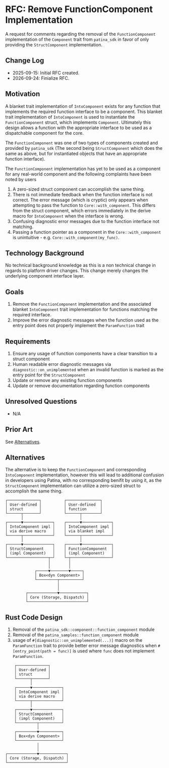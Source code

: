 # RFC: Remove FunctionComponent Implementation

A request for comments regarding the removal of the `FunctionComponent` implementation of the `Component` trait from
`patina_sdk` in favor of only providing the `StructComponent` implementation.

## Change Log

- 2025-09-15: Initial RFC created.
- 2026-09-24: Finialize RFC.

## Motivation

A blanket trait implementation of `IntoComponent` exists for any function that implements the required function
interface to be a component. This blanket trait implementation of `IntoComponent` is used to instantiate the
`FunctionComponent` struct, which implements `Component`. Ultimately this design allows a function with the
appropriate interface to be used as a dispatchable component for the core.

The `FunctionComponent` was one of two types of components created and provided by `patina_sdk` (The second being
`StructComponent` which does the same as above, but for instantiated objects that have an appropriate function
interface).

The `FunctionComponent` implementation has yet to be used as a component for any real-world component and the following
complaints have been noted by users

1. A zero-sized struct component can accomplish the same thing.
2. There is not immediate feedback when the function interface is not correct. The error message (which is cryptic)
  only appears when attempting to pass the function to `Core::with_component`. This differs from the struct component,
  which errors immediately in the derive macro for `IntoComponent` when the interface is wrong.
3. Confusing diagnostic error messages due to the function interface not matching.
4. Passing a function pointer as a component in the `Core::with_component` is unintuitive - e.g.
  `Core::with_component(my_func)`.

## Technology Background

No technical background knowledge as this is a non technical change in regards to platform driver changes. This change
merely changes the underlying component interface layer.

## Goals

1. Remove the `FunctionComponent` implementation and the associated blanket `IntoComponent` trait implementation for
  functions matching the required interface.
2. Improve the error diagnostic messages when the function used as the entry point does not properly implement the
  `ParamFunction` trait

## Requirements

1. Ensure any usage of function components have a clear transition to a struct component
2. Human readable error diagnostic messages via `diagnostic::on_unimplemented` when an invalid function is marked as
  the entry point for the `StructComponent`
3. Update or remove any existing function components
4. Update or remove documentation regarding function components

## Unresolved Questions

- N/A

## Prior Art

See [Alternatives](#alternatives).

## Alternatives

The alternative is to keep the `FunctionComponent` and corresponding `IntoComponent` implementation, however this will
lead to additional confusion in developers using Patina, with no corresponding benifit by using it, as the
`StructComponent` implementation can utilize a zero-sized struct to accomplish the same thing.

```text
┌──────────────┐          ┌───────────────┐           
│ User-defined │          │ User-defined  │           
│ struct       │          │ function      │           
└──────┬───────┘          └──────┬────────┘           
       │                         │                    
┌──────▼─────────────┐    ┌──────▼─────────────┐      
│ IntoComponent impl │    │ IntoComponent impl │      
│ via derive macro   │    │ via blanket impl   │      
└──────┬─────────────┘    └──────┬─────────────┘      
       │                         │                    
┌──────▼─────────────┐    ┌──────▼─────────────┐      
│ StructComponent    │    │ FunctionComponent  │      
│ (impl Component)   │    │ (impl Component)   │      
└──────────────────┬─┘    └─┬──────────────────┘      
                   │        │                         
                   │        │                         
             ┌─────▼────────▼─────┐                   
             │ Box<dyn Component> │                   
             └─────────┬──────────┘                   
                       │                              
                       │                              
         ┌─────────────▼────────────┐                 
         │ Core (Storage, Dispatch) │                 
         └──────────────────────────┘                
```

## Rust Code Design

1. Removal of the `patina_sdk::component::function_component` module
2. Removal of the `patina_samples::function_component` module
3. usage of `#[diagnostic::on_unimplemented(...)]` macro on the `ParamFunction` trait to provide better error message
  diagnostics when `#[entry_point(path = func)]` is used where `func` does not implement `ParamFunction`.

```text
    ┌──────────────┐        
    │ User-defined │        
    │ struct       │        
    └──────┬───────┘        
           │                
    ┌──────▼─────────────┐  
    │ IntoComponent impl │  
    │ via derive macro   │  
    └──────┬─────────────┘  
           │                
    ┌──────▼─────────────┐  
    │ StructComponent    │  
    │ (impl Component)   │  
    └─────────┬──────────┘  
              │             
    ┌─────────▼──────────┐  
    │ Box<dyn Component> │  
    └────────────────────┘  
              │             
              │             
┌─────────────▼────────────┐
│ Core (Storage, Dispatch) │
└──────────────────────────┘
```
